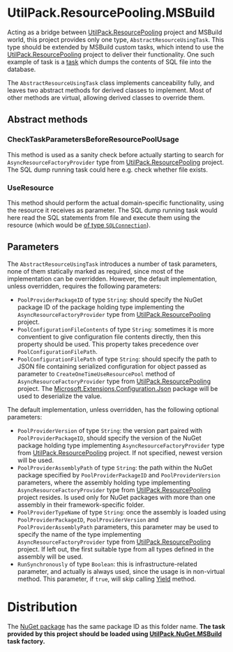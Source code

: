 # UtilPack.ResourcePooling.MSBuild

Acting as a bridge between [UtilPack.ResourcePooling](../UtilPack.ResourcePooling) project and MSBuild world, this project provides only one type, `AbstractResourceUsingTask`.
This type should be extended by MSBuild custom tasks, which intend to use the [UtilPack.ResourcePooling](../UtilPack.ResourcePooling) project to deliver their functionality.
One such example of task is a [task](https://github.com/CometaSolutions/CBAM/tree/develop/Source/CBAM.SQL.MSBuild) which dumps the contents of SQL file into the database.

The `AbstractResourceUsingTask` class implements canceability fully, and leaves two abstract methods for derived classes to implement.
Most of other methods are virtual, allowing derived classes to override them.

## Abstract methods
### CheckTaskParametersBeforeResourcePoolUsage

This method is used as a sanity check before actually starting to search for `AsyncResourceFactoryProvider` type from [UtilPack.ResourcePooling](../UtilPack.ResourcePooling) project.
The SQL dump running task could here e.g. check whether file exists.

### UseResource

This method should perform the actual domain-specific functionality, using the resource it receives as parameter.
The SQL dump running task would here read the SQL statements from file and execute them using the resource (which would be [of type `SQLConnection`](https://github.com/CometaSolutions/CBAM/tree/develop/Source/CBAM.SQL)).

## Parameters

The `AbstractResourceUsingTask` introduces a number of task parameters, none of them statically marked as required, since most of the implementation can be overridden.
However, the default implementation, unless overridden, requires the following parameters:
* `PoolProviderPackageID` of type `String`: should specify the NuGet package ID of the package holding type implementing the `AsyncResourceFactoryProvider` type from [UtilPack.ResourcePooling](../UtilPack.ResourcePooling) project.
* `PoolConfigurationFileContents` of type `String`: sometimes it is more conventient to give configuration file contents directly, then this property should be used. This property takes precedence over `PoolConfigurationFilePath`.
* `PoolConfigurationFilePath` of type `String`: should specify the path to JSON file containing serialized configuration for object passed as parameter to `CreateOneTimeUseResourcePool` method of `AsyncResourceFactoryProvider` type from [UtilPack.ResourcePooling](../UtilPack.ResourcePooling) project. The [Microsoft.Extensions.Configuration.Json](https://www.nuget.org/packages/Microsoft.Extensions.Configuration.Json/) package will be used to deserialize the value.

The default implementation, unless overridden, has the following optional parameters:
* `PoolProviderVersion` of type `String`: the version part paired with `PoolProviderPackageID`, should specify the version of the NuGet package holding type implementing `AsyncResourceFactoryProvider` type from [UtilPack.ResourcePooling](../UtilPack.ResourcePooling) project. If not specified, newest version will be used.
* `PoolProviderAssemblyPath` of type `String`: the path within the NuGet package specified by `PoolProviderPackageID` and `PoolProviderVersion` parameters, where the assembly holding type implementing `AsyncResourceFactoryProvider` type from [UtilPack.ResourcePooling](../UtilPack.ResourcePooling) project resides. Is used only for NuGet packages with more than one assembly in their framework-specific folder.
* `PoolProviderTypeName` of type `String`: once the assembly is loaded using `PoolProviderPackageID`, `PoolProviderVersion` and `PoolProviderAssemblyPath` parameters, this parameter may be used to specify the name of the type implementing `AsyncResourceFactoryProvider` type from [UtilPack.ResourcePooling](../UtilPack.ResourcePooling) project. If left out, the first suitable type from all types defined in the assembly will be used.
* `RunSynchronously` of type `Boolean`: this is infrastructure-related parameter, and actually is always used, since the usage is in non-virtual method. This parameter, if `true`, will skip calling [Yield](https://docs.microsoft.com/en-us/dotnet/api/microsoft.build.framework.ibuildengine3.yield) method.

# Distribution
The [NuGet package](http://www.nuget.org/packages/UtilPack.NuGet.Deployment.MSBuild) has the same package ID as this folder name.
__The task provided by this project should be loaded using [UtilPack.NuGet.MSBuild](../UtilPack.NuGet.MSBuild) task factory.__
